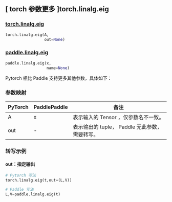 ## [ torch 参数更多 ]torch.linalg.eig

### [torch.linalg.eig](https://pytorch.org/docs/stable/generated/torch.linalg.eig.html?highlight=torch+linalg+eig#torch.linalg.eig)

```python
torch.linalg.eig(A,
                 out=None)
```

### [paddle.linalg.eig](https://www.paddlepaddle.org.cn/documentation/docs/zh/develop/api/paddle/linalg/eig_cn.html)

```python
paddle.linalg.eig(x,
                  name=None)
```

Pytorch 相比 Paddle 支持更多其他参数，具体如下：
### 参数映射
| PyTorch       | PaddlePaddle | 备注                                                   |
| ------------- | ------------ | ------------------------------------------------------ |
| A          | x         | 表示输入的 Tensor ，仅参数名不一致。                                     |
| out        | -        | 表示输出的 tuple， Paddle 无此参数，需要转写。 |

### 转写示例

#### out：指定输出

```python
# Pytorch 写法
torch.linalg.eig(t,out=(L,V))

# Paddle 写法
L,V=paddle.linalg.eig(t)
```
